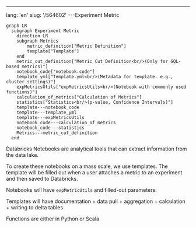 ---

lang: 'en'
slug: '/564602'
---Experiment Metric

```mermaid
graph LR
  subgraph Experiment Metric
    direction LR
    subgraph Metrics
	    metric_definition["Metric Definition"]
	    template["Template"]
    end
    metric_cut_definition["Metric Cut Definition<br/>(Only for GQL-based metrics)"]
    notebook_code["notebook.code"]
    template_yml["Template.yml<br/>(Metadata for template. e.g., cluster settings)"]
    expMetricsUtils["expMetricsUtils<br/>(Notebook with commonly used functions)"]
    calculation_of_metrics["Calculation of Metrics"]
    statistics["Statistics<br/>(p-value, Confidence Intervals)"]
    template---notebook_code
    template---template_yml
    template---expMetricsUtils
    notebook_code---calculation_of_metrics
    notebook_code---statistics
    Metrics---metric_cut_definition
  end
```

Databricks Notebooks are analytical tools that can extract information from the data lake.

To create these notebooks on a mass scale, we use templates. The template will be filled out when a user attaches a metric to an experiment and then saved to Databricks.

Notebooks will have `expMetricUtils` and filled-out parameters.

Templates will have documentation + data pull + aggregation + calculation + writing to delta tables

Functions are either in Python or Scala
